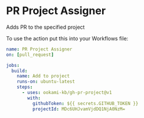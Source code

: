 # PR Project Assigner

Adds PR to the specified project

To use the action put this into your Workflows file:

```yaml
name: PR Project Assigner
on: [pull_request]

jobs:
  build:
    name: Add to project
    runs-on: ubuntu-latest
    steps:
      - uses: ookami-kb/gh-pr-project@v1
        with:
          githubToken: ${{ secrets.GITHUB_TOKEN }}
          projectId: MDc6UHJvamVjdDQ1NjA0NzM=
```

